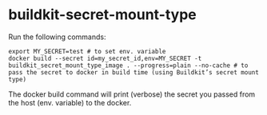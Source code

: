 # buildkit-secret-mount-type

Run the following commands:

```
export MY_SECRET=test # to set env. variable
docker build --secret id=my_secret_id,env=MY_SECRET -t buildkit_secret_mount_type_image . --progress=plain --no-cache # to pass the secret to docker in build time (using Buildkit’s secret mount type)
```

The docker build command will print (verbose) the secret you passed from the host (env. variable) to the docker.